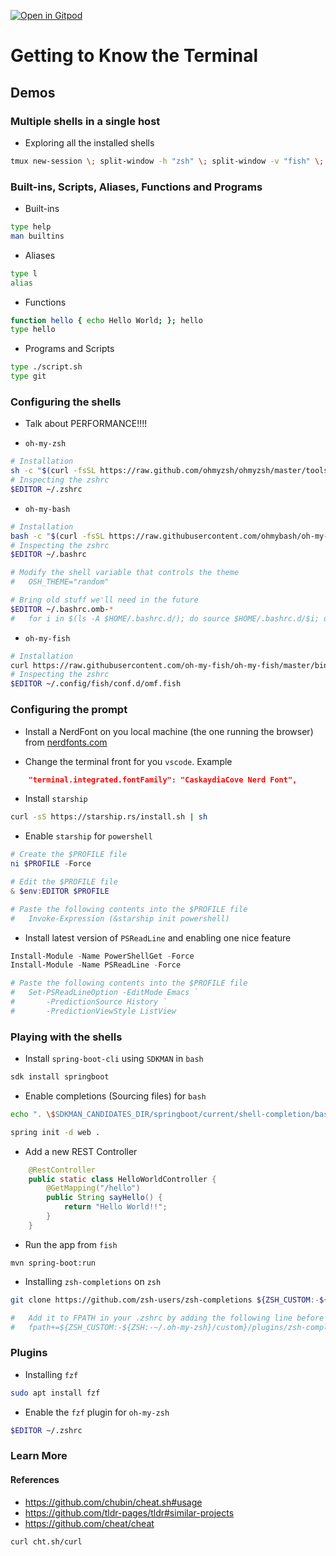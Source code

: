 [![Open in Gitpod](https://gitpod.io/button/open-in-gitpod.svg)](https://gitpod.io/#https://github.com/garodriguezlp/getting-to-know-the-terminal)

# Getting to Know the Terminal

## Demos

### Multiple shells in a single host

- Exploring all the installed shells

```bash
tmux new-session \; split-window -h "zsh" \; split-window -v "fish" \; select-pane -t 0 \; split-window -v "pwsh" \; attach
```

### Built-ins, Scripts, Aliases, Functions and Programs 

- Built-ins

```bash
type help
man builtins
```

- Aliases

```bash
type l
alias
```
- Functions

```bash
function hello { echo Hello World; }; hello
type hello
```

- Programs and Scripts

```bash
type ./script.sh
type git
```

### Configuring the shells

- Talk about PERFORMANCE!!!!

- `oh-my-zsh`

```bash
# Installation  
sh -c "$(curl -fsSL https://raw.github.com/ohmyzsh/ohmyzsh/master/tools/install.sh)"
# Inspecting the zshrc
$EDITOR ~/.zshrc
```
- `oh-my-bash`

```bash
# Installation  
bash -c "$(curl -fsSL https://raw.githubusercontent.com/ohmybash/oh-my-bash/master/tools/install.sh)"
# Inspecting the zshrc
$EDITOR ~/.bashrc

# Modify the shell variable that controls the theme
#   OSH_THEME="random"

# Bring old stuff we'll need in the future
$EDITOR ~/.bashrc.omb-*
#   for i in $(ls -A $HOME/.bashrc.d/); do source $HOME/.bashrc.d/$i; done
```

- `oh-my-fish`

```bash
# Installation  
curl https://raw.githubusercontent.com/oh-my-fish/oh-my-fish/master/bin/install | fish
# Inspecting the zshrc
$EDITOR ~/.config/fish/conf.d/omf.fish   
```

### Configuring the prompt

- Install a NerdFont on you local machine (the one running the browser) from [nerdfonts.com](https://www.nerdfonts.com/)

- Change the terminal front for you `vscode`. Example

```json
    "terminal.integrated.fontFamily": "CaskaydiaCove Nerd Font",
```

- Install `starship`

```bash
curl -sS https://starship.rs/install.sh | sh
```

- Enable `starship` for `powershell`

```ps1
# Create the $PROFILE file
ni $PROFILE -Force

# Edit the $PROFILE file
& $env:EDITOR $PROFILE

# Paste the following contents into the $PROFILE file
#   Invoke-Expression (&starship init powershell)
```

- Install latest version of `PSReadLine` and enabling one nice feature

```ps1
Install-Module -Name PowerShellGet -Force
Install-Module -Name PSReadLine -Force

# Paste the following contents into the $PROFILE file
#   Set-PSReadLineOption -EditMode Emacs `
#       -PredictionSource History `
#       -PredictionViewStyle ListView
```

### Playing with the shells

- Install `spring-boot-cli` using `SDKMAN` in `bash`

```bash
sdk install springboot
```

- Enable completions (Sourcing files) for `bash`

```bash
echo ". \$SDKMAN_CANDIDATES_DIR/springboot/current/shell-completion/bash/spring" >> $HOME/.bashrc
```

```bash
spring init -d web .
```

- Add a new REST Controller

```java
    @RestController
    public static class HelloWorldController {
        @GetMapping("/hello")
        public String sayHello() {
            return "Hello World!!";
        }
    }
```

- Run the app from `fish`

```fish
mvn spring-boot:run
```

- Installing `zsh-completions` on `zsh`

```zsh
git clone https://github.com/zsh-users/zsh-completions ${ZSH_CUSTOM:-${ZSH:-~/.oh-my-zsh}/custom}/plugins/zsh-completions

#   Add it to FPATH in your .zshrc by adding the following line before source "$ZSH/oh-my-zsh.sh":
#   fpath+=${ZSH_CUSTOM:-${ZSH:-~/.oh-my-zsh}/custom}/plugins/zsh-completions/src
```

### Plugins

- Installing `fzf`

```bash
sudo apt install fzf
```

- Enable the `fzf` plugin for `oh-my-zsh`

```bash
$EDITOR ~/.zshrc
```

### Learn More

#### References
- https://github.com/chubin/cheat.sh#usage
- https://github.com/tldr-pages/tldr#similar-projects
- https://github.com/cheat/cheat

```bash
curl cht.sh/curl
```
